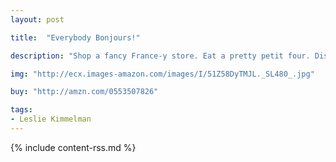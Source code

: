 ```yaml
---
layout: post

title:  "Everybody Bonjours!"

description: "Shop a fancy France-y store. Eat a pretty petit four. Discover! Sightsee! Explore! On this fun and friendly tour, everybody says “Bonjour!” Whether at a soccer stadium (“players scoring”), a crêpe stand (“batter pouring”), or strolling the Champs d’Elysee (where folks “bonjour” in every store), a little girl and her family are welcomed everywhere with the signature French greeting. Jump into these pages and enjoy the trip! Through lilting words and lively images, <em>Everybody Bonjours</em> welcomes young reader-travelers to a Paris that isn’t just for artists, grown-ups, and dreamers—it’s for kids!"

img: "http://ecx.images-amazon.com/images/I/51Z58DyTMJL._SL480_.jpg"

buy: "http://amzn.com/0553507826"

tags:
- Leslie Kimmelman
---
```


{% include content-rss.md %}